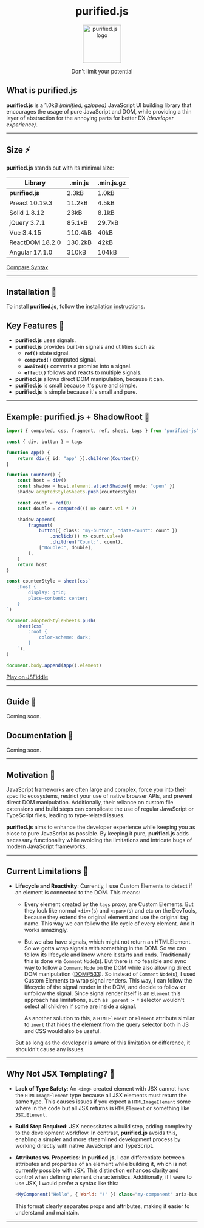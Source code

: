 <h1 align="center"> purified.js </h1>

<p align="center">
    <img width="100px" height="auto" alt="purified.js logo" src="https://ipfs.io/ipfs/QmPmZkHS66TTFiVpRQiyM7FbDZ3sKzkQEtWVeXuRp8cs9V" />
</p>
<p align="center">
    Don't limit your potential
</p>

## What is purified.js

**purified.js** is a 1.0kB _(minified, gzipped)_ JavaScript UI building library that encourages the usage of pure JavaScript and DOM, while providing a thin layer of abstraction for the annoying parts for better DX _(developer experience)_.

---

## Size ⚡

**purified.js** stands out with its minimal size:

| Library         | .min.js | .min.js.gz |
| --------------- | ------- | ---------- |
| **purified.js** | 2.3kB   | 1.0kB      |
| Preact 10.19.3  | 11.2kB  | 4.5kB      |
| Solid 1.8.12    | 23kB    | 8.1kB      |
| jQuery 3.7.1    | 85.1kB  | 29.7kB     |
| Vue 3.4.15      | 110.4kB | 40kB       |
| ReactDOM 18.2.0 | 130.2kB | 42kB       |
| Angular 17.1.0  | 310kB   | 104kB      |

[Compare Syntax](https://bafybeib32e7wggz53xdzuhykevx5lquwny3lzsqm7entfe7zu7gnncn5o4.ipfs.dweb.link)

---

## Installation 🍙

To install **purified.js**, follow the [installation instructions](https://github.com/DeepDoge/purified.js/releases).

## Key Features 🍚

-   **purified.js** uses signals.
-   **purified.js** provides built-in signals and utilities such as:
    -   **`ref()`** state signal.
    -   **`computed()`** computed signal.
    -   **`awaited()`** converts a promise into a signal.
    -   **`effect()`** follows and reacts to multiple signals.
-   **purified.js** allows direct DOM manipulation, because it can.
-   **purified.js** is small because it's pure and simple.
-   **purified.js** is simple because it's small and pure.

---

## Example: purified.js + ShadowRoot 🍤

```ts
import { computed, css, fragment, ref, sheet, tags } from "purified-js"

const { div, button } = tags

function App() {
    return div({ id: "app" }).children(Counter())
}

function Counter() {
    const host = div()
    const shadow = host.element.attachShadow({ mode: "open" })
    shadow.adoptedStyleSheets.push(counterStyle)

    const count = ref(0)
    const double = computed(() => count.val * 2)

    shadow.append(
        fragment(
            button({ class: "my-button", "data-count": count })
                .onclick(() => count.val++)
                .children("Count:", count),
            ["Double:", double],
        ),
    )
    return host
}

const counterStyle = sheet(css`
    :host {
        display: grid;
        place-content: center;
    }
`)

document.adoptedStyleSheets.push(
    sheet(css`
        :root {
            color-scheme: dark;
        }
    `),
)

document.body.append(App().element)
```

[Play on JSFiddle](https://jsfiddle.net/nomadshiba/p5t8o0zL/34/)

---

## Guide 🥡

Coming soon.

## Documentation 🍱

Coming soon.

---

## Motivation 🍣

JavaScript frameworks are often large and complex, force you into their specific ecosystems, restrict your use of native browser APIs, and prevent direct DOM manipulation. Additionally, their reliance on custom file extensions and build steps can complicate the use of regular JavaScript or TypeScript files, leading to type-related issues.

**purified.js** aims to enhance the developer experience while keeping you as close to pure JavaScript as possible. By keeping it pure, **purified.js** adds necessary functionality while avoiding the limitations and intricate bugs of modern JavaScript frameworks.

---

## Current Limitations 🦀

-   **Lifecycle and Reactivity**: Currently, I use Custom Elements to detect if an element is connected to the DOM. This means:

    -   Every element created by the `tags` proxy, are Custom Elements. But they look like normal `<div>`(s) and `<span>`(s) and etc on the DevTools, because they extend the original element and use the original tag name. This way we can follow the life cycle of every element. And it works amazingly.
    -   But we also have signals, which might not return an HTMLElement. So we gotta wrap signals with something in the DOM. So we can follow its lifecycle and know where it starts and ends. Traditionally this is done via `Comment` `Node`(s). But there is no feasible and sync way to follow a `Comment` `Node` on the DOM while also allowing direct DOM manipulation ([DOM#533](https://github.com/whatwg/dom/issues/533)). So instead of `Comment` `Node`(s), I used Custom Elements to wrap signal renders. This way, I can follow the lifecycle of the signal render in the DOM, and decide to follow or unfollow the signal. Since signal render itself is an `Element` this approach has limitations, such as `.parent > *` selector wouldn't select all children if some are inside a signal.

        As another solution to this, a `HTMLElement` or `Element` attribute similar to `inert` that hides the element from the query selector both in JS and CSS would also be useful.
        
       But as long as the developer is aware of this limitation or difference, it shouldn't cause any issues.
---

## Why Not JSX Templating? 🍕

-   **Lack of Type Safety**: An `<img>` created element with JSX cannot have the `HTMLImageElement` type because all JSX elements must return the same type. This causes issues if you expect a `HTMLImageElement` some where in the code but all JSX returns is `HTMLElement` or something like `JSX.Element`.

-   **Build Step Required**: JSX necessitates a build step, adding complexity to the development workflow. In contrast, **purified.js** avoids this, enabling a simpler and more streamlined development process by working directly with native JavaScript and TypeScript.

-   **Attributes vs. Properties**: In **purified.js**, I can differentiate between attributes and properties of an element while building it, which is not currently possible with JSX. This distinction enhances clarity and control when defining element characteristics. Additionally, if I were to use JSX, I would prefer a syntax like this:

    ```js
    <MyComponent("Hello", { World: "!" }) class="my-component" aria-busy="true" />
    ```

    This format clearly separates props and attributes, making it easier to understand and maintain.

---
